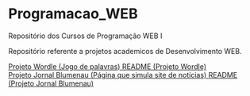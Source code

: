 # Programacao_WEB
Repositório dos Cursos de Programação WEB I

Repositório referente a projetos academicos de Desenvolvimento WEB.

<a href = "https://cdranka25.github.io/Desenvolvimento_WEB/Projeto01_Wordle/pagina01.html"> Projeto Wordle (Jogo de palavras) </a>
<a href = "https://cdranka25.github.io/Desenvolvimento_WEB/Projeto01_Wordle/README.txt"> README (Projeto Wordle) </a>
<br>
<a href = "https://cdranka25.github.io/Desenvolvimento_WEB/Projeto02_Tela_com_Login_e_RecebimentoDeCadastros/html/01_paginaPrincipal.html"> Projeto Jornal Blumenau (Página que simula site de notícias) </a>
<a href = "https://cdranka25.github.io/Desenvolvimento_WEB/Projeto02_Tela_com_Login_e_RecebimentoDeCadastros/README.txt"> README (Projeto Jornal Blumenau) </a>
